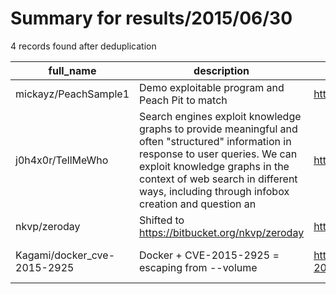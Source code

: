 
# Summary for results/2015/06/30
    
4 records found after deduplication

| full_name | description | html_url | matched_list | matched_count | pushed_at | size | stargazers_count | language | forks_count | vul_ids |
|-----------------------------|------------------------------------------------------------------------------------------------------------------------------------------------------------------------------------------------------------------------------------------------------------------|------------------------------------------------|----------------|-----------------|---------------------------|--------|--------------------|------------|---------------|-------------------|
| mickayz/PeachSample1 | Demo exploitable program and Peach Pit to match | https://github.com/mickayz/PeachSample1 | ['exploit'] | 1 | 2015-06-30 19:53:33+00:00 | 117 | 0 | C | 0 | [] |
| j0h4x0r/TellMeWho | Search engines exploit knowledge graphs to provide meaningful and often "structured" information in response to user queries. We can exploit knowledge graphs in the context of web search in different ways, including through infobox creation and question an | https://github.com/j0h4x0r/TellMeWho | ['exploit'] | 1 | 2015-06-30 04:26:08+00:00 | 232 | 3 | Python | 3 | [] |
| nkvp/zeroday | Shifted to https://bitbucket.org/nkvp/zeroday | https://github.com/nkvp/zeroday | ['zeroday'] | 1 | 2015-06-30 11:44:27+00:00 | 124 | 0 | nan | 0 | [] |
| Kagami/docker_cve-2015-2925 | Docker + CVE-2015-2925 = escaping from --volume | https://github.com/Kagami/docker_cve-2015-2925 | ['cve-2'] | 1 | 2015-06-30 17:48:45+00:00 | 85 | 9 | nan | 2 | ['CVE-2015-2925'] |

